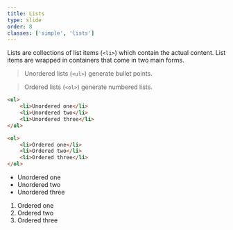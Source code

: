 ```yaml
---
title: Lists
type: slide
order: 8
classes: ['simple', 'lists']
---
```


Lists are collections of list items (`<li>`) which contain the actual content. List items are wrapped in containers that come in two main forms.

> Unordered lists (`<ul>`) generate bullet points.

> Ordered lists (`<ol>`) generate numbered lists.

```html
<ul>
    <li>Unordered one</li>
    <li>Unordered two</li>
    <li>Unordered three</li>
</ul>
```

```html
<ol>
    <li>Ordered one</li>
    <li>Ordered two</li>
    <li>Ordered three</li>
</ol>
```

- Unordered one
- Unordered two
- Unordered three

1. Ordered one
1. Ordered two
1. Ordered three